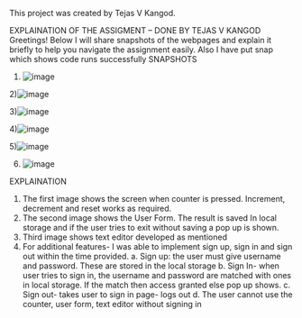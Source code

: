 This project was created by Tejas V Kangod. 

EXPLAINATION OF THE ASSIGMENT – DONE BY TEJAS V KANGOD
Greetings! Below I will share snapshots of the webpages and explain it briefly to help you navigate the assignment easily. Also I have put snap which shows code runs successfully
SNAPSHOTS
1) ![image](https://github.com/jassu75/Counter-User-Form-Text-Editor-website/assets/122803006/ec8d4181-dc53-4438-9a44-c8bd7304542b)

 
2)![image](https://github.com/jassu75/Counter-User-Form-Text-Editor-website/assets/122803006/5babbe7d-09b5-4dff-ac5e-e48e3874a435)
	 
3)![image](https://github.com/jassu75/Counter-User-Form-Text-Editor-website/assets/122803006/bc95c6d6-3ab2-4892-9241-5913d519e48b)

4)![image](https://github.com/jassu75/Counter-User-Form-Text-Editor-website/assets/122803006/ab19264e-e2b1-4de2-94b3-3e7a0e0d9c99)


5)![image](https://github.com/jassu75/Counter-User-Form-Text-Editor-website/assets/122803006/521d7233-1959-49d8-9652-06ea78ec4946)
	

6) ![image](https://github.com/jassu75/Counter-User-Form-Text-Editor-website/assets/122803006/2a92e37c-80db-44e7-bdc6-d5015f65cf66)


EXPLAINATION
	
1)	The first image shows the screen when counter is pressed. Increment, decrement and reset works as required.
2)	The second image shows the User Form. The result is saved In local storage and if the user tries to exit without saving a pop up is shown.
3)	Third image shows text editor developed as mentioned
4)	For additional features- I was able to implement sign up, sign in and sign out within the time provided. 
a.	Sign up: the user must give username and password. These are stored in the local storage
b.	Sign In- when user tries to sign in, the username and password are matched with ones in local storage. If the match then access granted else pop up shows.
c.	Sign out- takes user to sign in page- logs out
d.	The user cannot use the counter, user form, text editor without signing in
